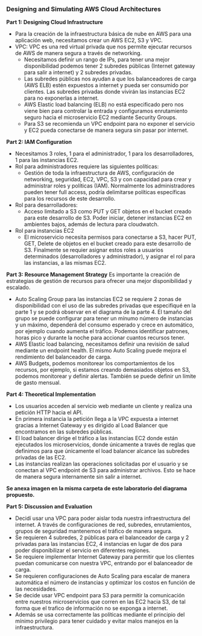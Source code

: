 ### Designing and Simulating AWS Cloud Architectures

**Part 1: Designing Cloud Infrastructure**
* Para la creación de la infraestructura básica de nube en AWS para una aplicación web, necesitamos crear un AWS EC2, S3 y VPC.
*   VPC: VPC es una red virtual privada que nos permite ejecutar recursos de AWS de manera segura a través de networking.
    * Necesitamos definir un rango de IPs, para tener una mejor disponibilidad podemos tener 2 subredes públicas (Internet gateway para salir a internet) y 2 subredes privadas.
    * Las subredes públicas nos ayudan a que los balanceadores de carga (AWS ELB) estén expuestos a internet y pueda ser consumido por clientes.
    Las subredes privadas donde vivirán las instancias EC2 para no exponerlas a internet.
    * AWS Elastic load balancing (ELB) no está especificado pero nos viene bien para controlar la entrada y configuramos enrutamiento seguro hacia el microservicio EC2 mediante Security Groups.
    * Para S3 se recomienda un VPC endpoint para no exponer el servicio y EC2 pueda conectarse de manera segura sin pasar por internet.


**Part 2: IAM Configuration**
* Necesitamos 3 roles, 1 para el administrador, 1 para los desarrolladores, 1 para las instancias EC2.
* Rol para administradores requiere las siguientes políticas:
    * Gestión de toda la infraestructura de AWS, configuración de networking, seguridad, EC2, VPC, S3 y con capacidad para crear y administrar roles y políticas (IAM). Normalmente los administradores pueden tener full access, podría delimitarse políticas específicas para los recursos de este desarrollo.
* Rol para desarrolladores:
    * Acceso limitado a S3 como PUT y GET objetos en el bucket creado para este desarrollo de S3. 
    Poder iniciar, detener instancias EC2 en ambientes bajos, además de lectura para cloudwatch.
* Rol para instancias EC2
    * El microservicio necesita permisos para conectarse a S3, hacer PUT, GET, Delete de objetos en el bucket creado para este desarrollo de S3.
Finalmente se requier asignar estos roles a usuarios determinados (desarrolladores y administrador), y asignar el rol para las instancias, a las mismas EC2.


**Part 3: Resource Management Strategy**
Es importante la creación de estrategias de gestión de recursos para ofrecer una mejor disponibilidad y escalado.
* Auto Scaling Group para las instancias EC2 se requiere 2 zonas de disponibilidad con el uso de las subredes privadas que especifiqué en la parte 1 y se podrá observar en el diagrama de la parte 4. El tamaño del grupo se puede configurar para tener un mínumo número de instancias y un máximo, dependerá del consumo esperado y crece en automático, por ejemplo cuando aumenta el tráfico.
Podemos identificar patrones, horas pico y durante la noche para accionar cuantos recursos tener.
* AWS Elastic load balancing, necesitamos definir una revisión de salud mediante un endpoint health. El mismo Auto Scaling puede mejora el rendimiento del balanceador de carga.
* AWS Budgets, podemos monitorear los comportamientos de los recursos, por ejemplo, si estamos creando demasiados objetos en S3, podemos monitorear y definir alertas. También se puede definir un límite de gasto mensual.

**Part 4: Theoretical Implementation**
* Los usuarios acceden al servicio web mediante un cliente y realiza una petición HTTP hacia el API.
* En primera instancia la petición llega a la VPC expuesta a internet gracias a Internet Gateway y es dirigido al Load Balancer que encontramos en las subredes públicas.
* El load balancer dirige el tráfico a las instancias EC2 donde están ejecutados los microservicios, donde únicamente a través de reglas que definimos para que únicamente el load balancer alcance las subredes privadas de las EC2.
* Las instancias realizan las operaciones solicitadas por el usuario y se conectan al VPC endpoint de S3 para administrar archivos. Esto se hace de manera segura internamente sin salir a internet.

**Se anexa imagen en la misma carpeta de este laboratorio del diagrama propuesto.**

**Part 5: Discussion and Evaluation**
* Decidí usar una VPC para poder aislar toda nuestra infraestructura del internet. A través de configuraciones de red, subredes, enrutamientos, grupos de seguridad mantenemos el tráfico de manera segura.
* Se requieren 4 subredes, 2 públicas para el balanceador de carga y 2 privadas para las instancias EC2, 4 instancias en lugar de dos para poder disponibilizar el servicio en diferentes regiones.
* Se requiere implementar Internet Gateway para permitir que los clientes puedan comunicarse con nuestra VPC, entrando por el balanceador de carga.
* Se requieren configuraciones de Auto Scaling para escalar de manera automática el número de instancias y optimizar los costos en función de las necesidades.
* Se decide usar VPC endpoint para S3 para permitir la comunicación entre nuestros microservicios que corren en las EC2 hacia S3, de tal forma que el trafico de información no se exponga a internet.
* Además se usa correctamente las políticas mediante el principio del mínimo privilegio para tener cuidado y evitar malos manejos en la infraestructura.